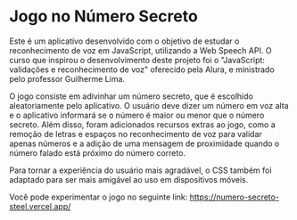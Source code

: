 # Jogo no Número Secreto

Este é um aplicativo desenvolvido com o objetivo de estudar o reconhecimento de voz em JavaScript, utilizando a Web Speech API. O curso que inspirou o desenvolvimento deste projeto foi o "JavaScript: validações e reconhecimento de voz" oferecido pela Alura, e ministrado pelo professor Guilherme Lima.

O jogo consiste em adivinhar um número secreto, que é escolhido aleatoriamente pelo aplicativo. O usuário deve dizer um número em voz alta e o aplicativo informará se o número é maior ou menor que o número secreto. Além disso, foram adicionados recursos extras ao jogo, como a remoção de letras e espaços no reconhecimento de voz para validar apenas números e a adição de uma mensagem de proximidade quando o número falado está próximo do número correto.

Para tornar a experiência do usuário mais agradável, o CSS também foi adaptado para ser mais amigável ao uso em dispositivos móveis.

Você pode experimentar o jogo no seguinte link: https://numero-secreto-steel.vercel.app/
